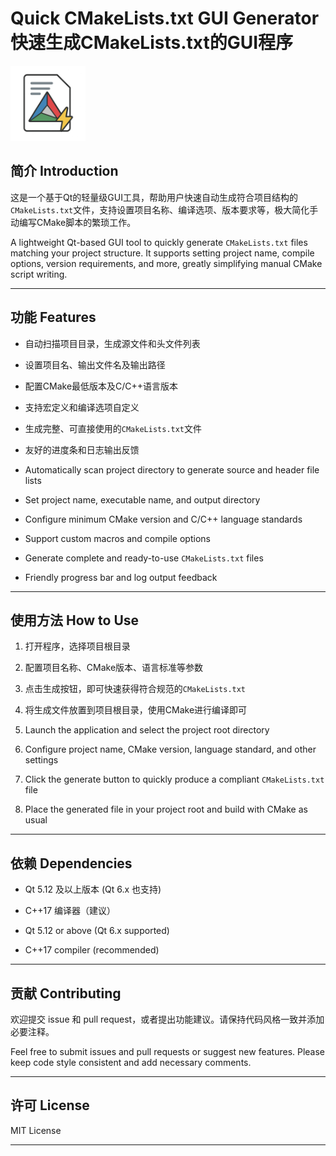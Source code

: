 # Quick CMakeLists.txt GUI Generator 快速生成CMakeLists.txt的GUI程序

<img src="icon.png" alt="Icon" width="120">

## 简介 Introduction

这是一个基于Qt的轻量级GUI工具，帮助用户快速自动生成符合项目结构的`CMakeLists.txt`文件，支持设置项目名称、编译选项、版本要求等，极大简化手动编写CMake脚本的繁琐工作。

A lightweight Qt-based GUI tool to quickly generate `CMakeLists.txt` files matching your project structure. It supports setting project name, compile options, version requirements, and more, greatly simplifying manual CMake script writing.

---

## 功能 Features

- 自动扫描项目目录，生成源文件和头文件列表  
- 设置项目名、输出文件名及输出路径  
- 配置CMake最低版本及C/C++语言版本  
- 支持宏定义和编译选项自定义  
- 生成完整、可直接使用的`CMakeLists.txt`文件  
- 友好的进度条和日志输出反馈

- Automatically scan project directory to generate source and header file lists  
- Set project name, executable name, and output directory  
- Configure minimum CMake version and C/C++ language standards  
- Support custom macros and compile options  
- Generate complete and ready-to-use `CMakeLists.txt` files  
- Friendly progress bar and log output feedback

---

## 使用方法 How to Use

1. 打开程序，选择项目根目录  
2. 配置项目名称、CMake版本、语言标准等参数  
3. 点击生成按钮，即可快速获得符合规范的`CMakeLists.txt`  
4. 将生成文件放置到项目根目录，使用CMake进行编译即可

1. Launch the application and select the project root directory  
2. Configure project name, CMake version, language standard, and other settings  
3. Click the generate button to quickly produce a compliant `CMakeLists.txt` file  
4. Place the generated file in your project root and build with CMake as usual

---

## 依赖 Dependencies

- Qt 5.12 及以上版本 (Qt 6.x 也支持)  
- C++17 编译器（建议）  

- Qt 5.12 or above (Qt 6.x supported)  
- C++17 compiler (recommended)  

---

## 贡献 Contributing

欢迎提交 issue 和 pull request，或者提出功能建议。请保持代码风格一致并添加必要注释。

Feel free to submit issues and pull requests or suggest new features. Please keep code style consistent and add necessary comments.

---

## 许可 License

MIT License

---


